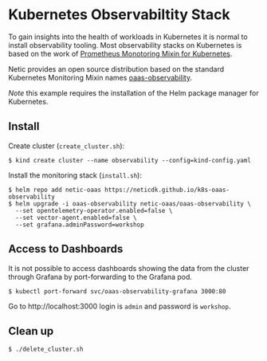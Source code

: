 # Kubernetes Observabiltity Stack

To gain insights into the health of workloads in Kubernetes it is normal to install observability
tooling. Most observability stacks on Kubernetes is based on the work of
[Prometheus Monotoring Mixin for Kubernetes](https://github.com/kubernetes-monitoring/kubernetes-mixin).

Netic provides an open source distribution based on the standard Kubernetes Monitoring Mixin names [oaas-observability](https://github.com/neticdk/k8s-oaas-observability).

_Note_ this example requires the installation of the Helm package manager for Kubernetes.

## Install

Create cluster (`create_cluster.sh`):

```console
$ kind create cluster --name observability --config=kind-config.yaml
```

Install the monitoring stack (`install.sh`):

```console
$ helm repo add netic-oaas https://neticdk.github.io/k8s-oaas-observability
$ helm upgrade -i oaas-observability netic-oaas/oaas-observability \
  --set opentelemetry-operator.enabled=false \
  --set vector-agent.enabled=false \
  --set grafana.adminPassword=workshop
```

## Access to Dashboards

It is not possible to access dashboards showing the data from the cluster through Grafana by
port-forwarding to the Grafana pod.

```console
$ kubectl port-forward svc/oaas-observability-grafana 3000:80
```

Go to http://localhost:3000 login is `admin` and password is `workshop`.

## Clean up
```console
$ ./delete_cluster.sh
```
